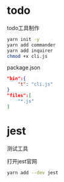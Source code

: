 # todo

todo工具制作

```bash
yarn init -y
yarn add commander
yarn add inquirer
chmod +x cli.js
```

package.json

```json
"bin":{
    "t": "cli.js"
}
"files":[
    "*.js"
]
```

# jest 

测试工具

打开jest官网

```bash
yarn add --dev jest
```

